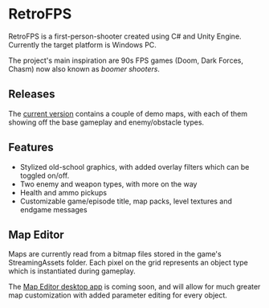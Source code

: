 # RetroFPS

RetroFPS is a first-person-shooter created using C# and Unity Engine. Currently the target platform is Windows PC.

The project's main inspiration are 90s FPS games (Doom, Dark Forces, Chasm) now also known as _boomer shooters_. 

## Releases
The [current version](https://shorturl.at/adf01) contains a couple of demo maps, with each of them showing off the base gameplay and enemy/obstacle types.

## Features
- Stylized old-school graphics, with added overlay filters which can be toggled on/off.
- Two enemy and weapon types, with more on the way
- Health and ammo pickups
- Customizable game/episode title, map packs, level textures and endgame messages

## Map Editor
Maps are currently read from a bitmap files stored in the game's StreamingAssets folder. Each pixel on the grid represents an object type which is instantiated during gameplay. 

The [Map Editor desktop app](https://github.com/mmmdule/RetroFPS-LevelEditor) is coming soon, and will allow for much greater map customization with added parameter editing for every object.
